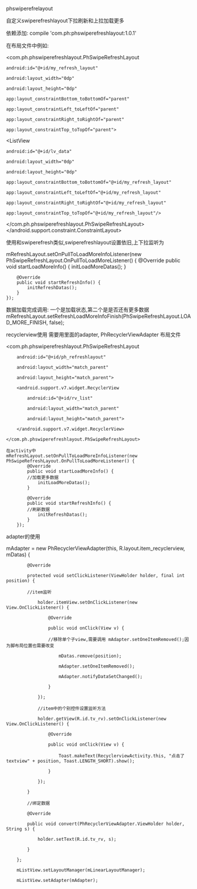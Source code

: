 phswiperefrelayout

自定义swiperefreshlayout下拉刷新和上拉加载更多

依赖添加: compile 'com.ph:phswiperefreshlayout:1.0.1'

在布局文件中例如:

<com.ph.phswiperefreshlayout.PhSwipeRefreshLayout

    android:id="@+id/my_refresh_layout"
    
    android:layout_width="0dp"
    
    android:layout_height="0dp"
    
    app:layout_constraintBottom_toBottomOf="parent"
    
    app:layout_constraintLeft_toLeftOf="parent"
    
    app:layout_constraintRight_toRightOf="parent"
    
    app:layout_constraintTop_toTopOf="parent">
    
<ListView

    android:id="@+id/lv_data"
    
    android:layout_width="0dp"
    
    android:layout_height="0dp"
    
    app:layout_constraintBottom_toBottomOf="@+id/my_refresh_layout"
    
    app:layout_constraintLeft_toLeftOf="@+id/my_refresh_layout"
    
    app:layout_constraintRight_toRightOf="@+id/my_refresh_layout"
    
    app:layout_constraintTop_toTopOf="@+id/my_refresh_layout"/>
    
</com.ph.phswiperefreshlayout.PhSwipeRefreshLayout>
</android.support.constraint.ConstraintLayout>

使用和swiperefresh类似,swiperefreshlayout设置依旧,上下拉监听为

mRefreshLayout.setOnPullToLoadMoreInfoListener(new PhSwipeRefreshLayout.OnPullToLoadMoreListener() { @Override public void startLoadMoreInfo() { initLoadMoreDatas(); }

        @Override
        public void startRefreshInfo() {
            initRefreshDatas();
        }
    });
数据加载完成调用: 一个是加载状态,第二个是是否还有更多数据 mRefreshLayout.setRefreshLoadMoreInfoFinish(PhSwipeRefreshLayout.LOAD_MORE_FINISH, false);


recyclerview使用 需要用里面的adapter, PhRecyclerViewAdapter
布局文件

<com.ph.phswiperefreshlayout.PhSwipeRefreshLayout

        android:id="@+id/ph_refreshlayout"
        
        android:layout_width="match_parent"
        
        android:layout_height="match_parent">
        
        <android.support.v7.widget.RecyclerView
        
            android:id="@+id/rv_list"
            
            android:layout_width="match_parent"
            
            android:layout_height="match_parent">

        </android.support.v7.widget.RecyclerView>
        
    </com.ph.phswiperefreshlayout.PhSwipeRefreshLayout>
    
    在activity中
    mRefreshLayout.setOnPullToLoadMoreInfoListener(new PhSwipeRefreshLayout.OnPullToLoadMoreListener() {
            @Override
            public void startLoadMoreInfo() {
            //加载更多数据
                initLoadMoreDatas();
            }

            @Override
            public void startRefreshInfo() {
            //刷新数据
                initRefreshDatas();
            }
        });

adapter的使用

mAdapter = new PhRecyclerViewAdapter<String>(this, R.layout.item_recyclerview, mDatas) {
    
            @Override
            
            protected void setClickListener(ViewHolder holder, final int position) {
            
            //item监听
            
                holder.itemView.setOnClickListener(new View.OnClickListener() {
                
                    @Override
                    
                    public void onClick(View v) {
                    
                    //移除单个子view,需要调用 mAdapter.setOneItemRemoved();因为脚布局位置也需要改变
                    
                        mDatas.remove(position);
                        
                        mAdapter.setOneItemRemoved();
                        
                        mAdapter.notifyDataSetChanged();
                        
                    }
                    
                });
                
                //item中的个别控件设置监听方法
                
                holder.getView(R.id.tv_rv).setOnClickListener(new View.OnClickListener() {
                
                    @Override
                    
                    public void onClick(View v) {
                    
                        Toast.makeText(RecyclerviewActivity.this, "点击了textview" + position, Toast.LENGTH_SHORT).show();
                        
                    }
                    
                });
                
            }
            
            //绑定数据
            
            @Override
            
            public void convert(PhRecyclerViewAdapter.ViewHolder holder, String s) {
            
                holder.setText(R.id.tv_rv, s);
                
            }
            
        };
        
        mListView.setLayoutManager(mLinearLayoutManager);
        
        mListView.setAdapter(mAdapter);
        

